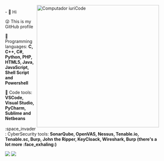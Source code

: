 <img src="https://raw.githubusercontent.com/MicaelliMedeiros/micaellimedeiros/master/image/computer-illustration.png" min-width="400px" max-width="400px" width="400px" align="right" alt="Computador iuriCode">

<p align="left">
- 👋 Hi

:stuck_out_tongue_winking_eye: This is my GitHub profile 
</p>

<p align="left">
  🦄 Programming languages: <strong>C, C++, C#, Python, PHP, HTML5, Java, JavaScript, Shell Script and Powershell</strong>
</p>

<p align="left">
  💼 Code tools: <strong> VSCode, Visual Studio, PyCharm, Sublime and Netbeans</strong><br><br>
 :space_invader: CyberSecurity tools: <strong> SonarQube, OpenVAS, Nessus, Tenable.io, Tenable.sc, Burp, John the Ripper, KeyCloack, Wireshark, Burp (there's a lot more :face_exhaling:)</strong>
</p>

<p align="left">

  <a href="https://www.linkedin.com/in/kau%C3%A3-morateli-4a6018a9/" alt="Linkedin">
  <img src="https://img.shields.io/badge/-Linkedin-0e76a8?style=flat-square&logo=Linkedin&logoColor=white&link=https://www.linkedin.com/in/kaua-morateli/" href="https://www.linkedin.com/in/kaua-morateli/"/></a>

  <a href="https://instagram.com/itskauamelo" alt="Instagram">
  <img src="https://img.shields.io/badge/-Instagram-DF0174?style=flat-square&labelColor=DF0174&logo=instagram&logoColor=white&link=https://instagram.com/itskauamelo" href="https://instagram.com/itskauamelo"/></a>
</p>  
